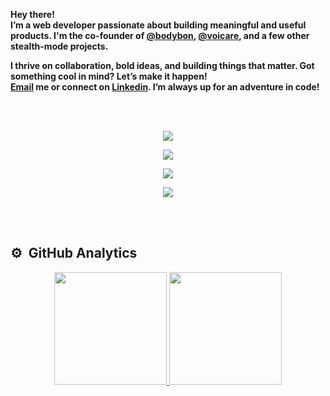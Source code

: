 
**Hey there! <br/> I’m a web developer passionate about building meaningful and useful products. I'm the co-founder of [**@bodybon**](https://github.com/bodybon), [**@voicare**](https://github.com/voi-care), and a few other stealth-mode projects.**
<br/>

**I thrive on collaboration, bold ideas, and building things that matter. Got something cool in mind? Let’s make it happen!**
<br/>
**[**Email**](siramojtahedi@gmail.com) me or connect on [**Linkedin**](https://linkedin.com/in/sima-mojtahedi). I’m always up for an adventure in code!**

<br/><br/>

<p align="center">
  <a href="https://go-skill-icons.vercel.app/">
    <img
      src="https://go-skill-icons.vercel.app/api/icons?i=nextjs,react,typescript,javascript,html,css,reactquery,redux,zustand,tailwindcss,sass,jest,testinglibrary,pwa,threejs"
    />
  </a>
</p>

<p align="center">
  <a href="https://go-skill-icons.vercel.app/">
    <img
      src="https://go-skill-icons.vercel.app/api/icons?i=leaflet,shadcn,daisyui,antdesign,materialui,vitest,chartjs,d3,alchemy,graphql,jquery,pnpm,socketio,vite,webpack"
    />
  </a>
</p>

<p align="center">
  <a href="https://go-skill-icons.vercel.app/">
    <img
      src="https://go-skill-icons.vercel.app/api/icons?i=nodejs,mongodb,git,github,anaconda,jupyter,huggingface,matplotlib,numpy,pandas,seaborn,tensorflow,pytorch,chatgpt,gemini"
    />
  </a>
</p>

<p align="center">
  <a href="https://go-skill-icons.vercel.app/">
    <img
      src="https://go-skill-icons.vercel.app/api/icons?i=python,n8n,ollama,figma,wordpress"
    />
  </a>
</p>



<br/><br/>

## ⚙️ &nbsp;GitHub Analytics

<p align="center">
<a href="https://github.com/AVS1508">
  <img height="180em" src="https://github-readme-stats-eight-theta.vercel.app/api?username=simamojtahedi&show_icons=true&theme=algolia&include_all_commits=true&count_private=true"/>
  <img height="180em" src="https://github-readme-stats-eight-theta.vercel.app/api/top-langs/?username=simamojtahedi&layout=compact&langs_count=8&theme=algolia"/>
</a>
</p>

<br/>
<br/>

